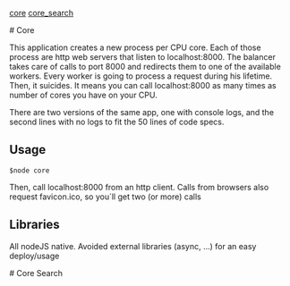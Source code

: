 [core](#Core)
[core_search](#Core)
  
<a name="core"/>
# Core

This application creates a new process per CPU core. Each of those process are http web servers that listen to localhost:8000. The balancer takes care of calls to port 8000 and redirects them to one of the available workers. Every worker is going to process a request during his lifetime. Then, it suicides. It means you can call localhost:8000 as many times as number of cores you have on your CPU.

There are two versions of the same app, one with console logs, and the second lines with no logs to fit the 50 lines of code specs.

## Usage
```
$node core
```
Then, call localhost:8000 from an http client. Calls from browsers also request favicon.ico, so you´ll get two (or more) calls

## Libraries
All nodeJS native. Avoided external libraries (async, ...) for an easy deploy/usage

<a name="core_search"/>
# Core Search